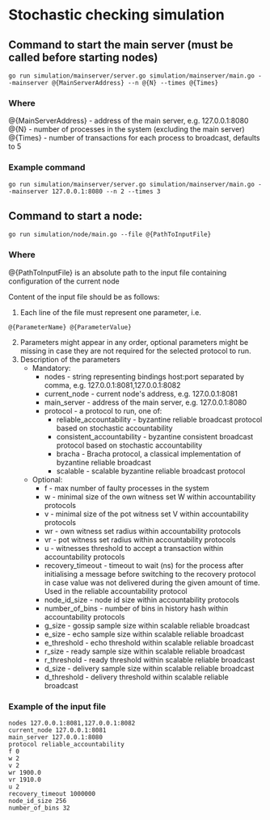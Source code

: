 # Stochastic checking simulation

## Command to start the main server (must be called before starting nodes)

```
go run simulation/mainserver/server.go simulation/mainserver/main.go --mainserver @{MainServerAddress} --n @{N} --times @{Times}
```

### Where
@{MainServerAddress} - address of the main server, e.g. 127.0.0.1:8080  
@{N} - number of processes in the system (excluding the main server)  
@{Times} - number of transactions for each process to broadcast, defaults to 5

### Example command

```
go run simulation/mainserver/server.go simulation/mainserver/main.go --mainserver 127.0.0.1:8080 --n 2 --times 3
```

## Command to start a node:

```
go run simulation/node/main.go --file @{PathToInputFile}
```

### Where
@{PathToInputFile} is an absolute path to the input file containing configuration of the current node  

Content of the input file should be as follows:

1. Each line of the file must represent one parameter, i.e.
```
@{ParameterName} @{ParameterValue}
```
2. Parameters might appear in any order, optional parameters might be missing 
in case they are not required for the selected protocol to run.
3. Description of the parameters
    * Mandatory:
        * nodes - string representing bindings host:port separated by comma, e.g. 127.0.0.1:8081,127.0.0.1:8082
        * current_node - current node's address, e.g. 127.0.0.1:8081
        * main_server - address of the main server, e.g. 127.0.0.1:8080
        * protocol - a protocol to run, one of:
            * reliable_accountability - byzantine reliable broadcast protocol based on stochastic accountability
            * consistent_accountability - byzantine consistent broadcast protocol based on stochastic accountability
            * bracha - Bracha protocol, a classical implementation of byzantine reliable broadcast
            * scalable - scalable byzantine reliable broadcast protocol
    * Optional:
        * f - max number of faulty processes in the system
        * w - minimal size of the own witness set W within accountability protocols
        * v - minimal size of the pot witness set V within accountability protocols
        * wr - own witness set radius within accountability protocols
        * vr - pot witness set radius within accountability protocols
        * u - witnesses threshold to accept a transaction within accountability protocols
        * recovery_timeout - timeout to wait (ns) for the process after initialising a message before 
switching to the recovery protocol in case value was not delivered during the given amount of time. 
Used in the reliable accountability protocol
        * node_id_size - node id size within accountability protocols
        * number_of_bins - number of bins in history hash within accountability protocols
        * g_size - gossip sample size within scalable reliable broadcast
        * e_size - echo sample size within scalable reliable broadcast
        * e_threshold - echo threshold within scalable reliable broadcast
        * r_size - ready sample size within scalable reliable broadcast
        * r_threshold - ready threshold within scalable reliable broadcast
        * d_size - delivery sample size within scalable reliable broadcast
        * d_threshold - delivery threshold within scalable reliable broadcast

### Example of the input file

```
nodes 127.0.0.1:8081,127.0.0.1:8082
current_node 127.0.0.1:8081
main_server 127.0.0.1:8080
protocol reliable_accountability
f 0
w 2
v 2
wr 1900.0
vr 1910.0
u 2
recovery_timeout 1000000
node_id_size 256
number_of_bins 32
```